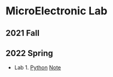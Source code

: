 # MicroElectronic Lab
## 2021 Fall

## 2022 Spring
* Lab 1. [Python](ME_Lab_2_1.ipynb) [Note](Lab_2_1_Note.pdf)
